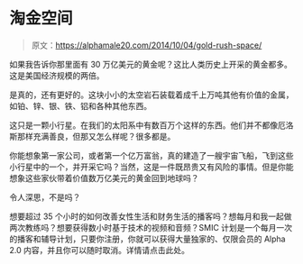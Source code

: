 # 淘金空间

> 原文：<https://alphamale20.com/2014/10/04/gold-rush-space/>

如果我告诉你那里面有 30 万亿美元的黄金呢？这比人类历史上开采的黄金都多。这是美国经济规模的两倍。

是真的，还有更好的。这块小小的太空岩石装载着成千上万吨其他有价值的金属，如铂、锌、银、铁、铝和各种其他东西。

这只是一颗小行星。在我们的太阳系中有数百万个这样的东西。他们并不都像厄洛斯那样充满善良，但那又怎么样呢？很多都是。

你能想象第一家公司，或者第一个亿万富翁，真的建造了一艘宇宙飞船，飞到这些小行星中的一个，并开采它吗？当然，这是一件既昂贵又有风险的事情。但是你能想象这些家伙带着价值数万亿美元的黄金回到地球吗？

令人深思，不是吗？

想要超过 35 个小时的如何改善女性生活和财务生活的播客吗？想每月和我一起做两次教练吗？想要获得数小时基于技术的视频和音频？SMIC 计划是一个每月一次的播客和辅导计划，只要你注册，你就可以获得大量独家的、仅限会员的 Alpha 2.0 内容，并且你可以随时取消。详情请点击此处。